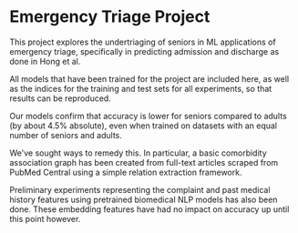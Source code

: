 # Emergency Triage Project

This project explores the undertriaging of seniors in ML applications of emergency triage, specifically in predicting admission and discharge as done in Hong et al.

All models that have been trained for the project are included here, as well as the indices for the training and test sets for all experiments, so that results can be reproduced.

Our models confirm that accuracy is lower for seniors compared to adults (by about 4.5% absolute), even when trained on datasets with an equal number of seniors and adults. 

We've sought ways to remedy this. In particular, a basic comorbidity association graph has been created from full-text articles scraped from PubMed Central using a simple relation extraction framework. 

Preliminary experiments representing the complaint and past medical history features using pretrained biomedical NLP models has also been done. These embedding features have had no impact on accuracy up until this point however.
